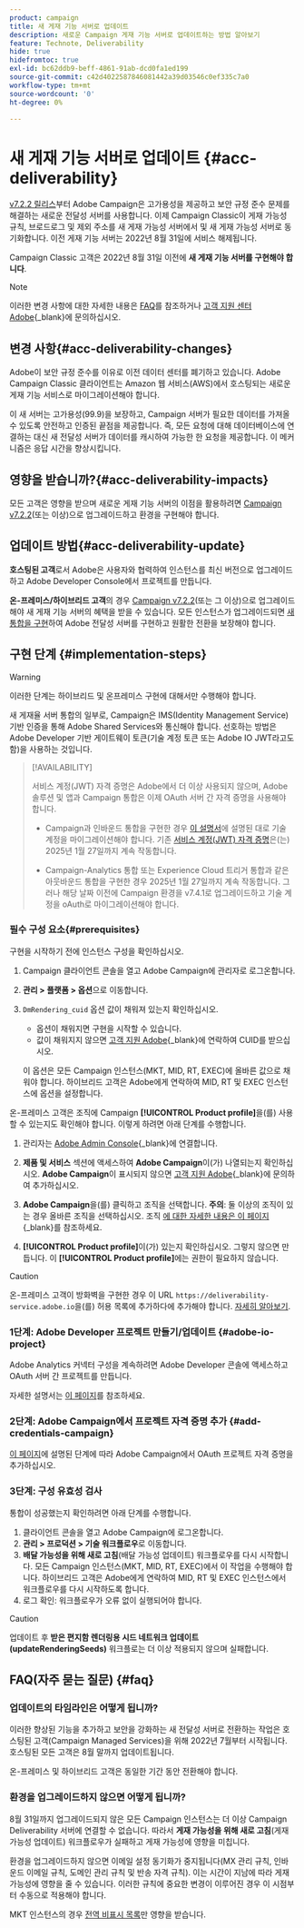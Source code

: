 ```yaml
---
product: campaign
title: 새 게재 기능 서버로 업데이트
description: 새로운 Campaign 게재 기능 서버로 업데이트하는 방법 알아보기
feature: Technote, Deliverability
hide: true
hidefromtoc: true
exl-id: bc62ddb9-beff-4861-91ab-dcd0fa1ed199
source-git-commit: c42d4022587846081442a39d03546c0ef335c7a0
workflow-type: tm+mt
source-wordcount: '0'
ht-degree: 0%

---
```


# 새 게재 기능 서버로 업데이트 {#acc-deliverability}

[v7.2.2 릴리스](../../rn/using/latest-release.md#release-7-2-2)부터 Adobe Campaign은 고가용성을 제공하고 보안 규정 준수 문제를 해결하는 새로운 전달성 서버를 사용합니다. 이제 Campaign Classic이 게재 가능성 규칙, 브로드로그 및 제외 주소를 새 게재 가능성 서버에서 및 새 게재 가능성 서버로 동기화합니다. 이전 게재 기능 서버는 2022년 8월 31일에 서비스 해제됩니다.

Campaign Classic 고객은 2022년 8월 31일 이전에 **새 게재 기능 서버를 구현해야 합니다**.

>[!NOTE]
>
>이러한 변경 사항에 대한 자세한 내용은 [FAQ](#faq)를 참조하거나 [고객 지원 센터 Adobe](https://helpx.adobe.com/kr/enterprise/admin-guide.html/enterprise/using/support-for-experience-cloud.ug.html){_blank}에 문의하십시오.
>

## 변경 사항{#acc-deliverability-changes}

Adobe이 보안 규정 준수를 이유로 이전 데이터 센터를 폐기하고 있습니다. Adobe Campaign Classic 클라이언트는 Amazon 웹 서비스(AWS)에서 호스팅되는 새로운 게재 기능 서비스로 마이그레이션해야 합니다.

이 새 서버는 고가용성(99.9)을 보장하고&#x200B;, Campaign 서버가 필요한 데이터를 가져올 수 있도록 안전하고 인증된 끝점을 제공합니다. 즉, 모든 요청에 대해 데이터베이스에 연결하는 대신 새 전달성 서버가 데이터를 캐시하여 가능한 한 요청을 제공합니다. 이 메커니즘은 응답 시간을 향상시킵니다&#x200B;.

## 영향을 받습니까?{#acc-deliverability-impacts}

모든 고객은 영향을 받으며 새로운 게재 기능 서버의 이점을 활용하려면 [Campaign v7.2.2](../../rn/using/latest-release.md#release-7-2-2)(또는 이상)으로 업그레이드하고 환경을 구현해야 합니다.

## 업데이트 방법{#acc-deliverability-update}

**호스팅된 고객**&#x200B;로서 Adobe은 사용자와 협력하여 인스턴스를 최신 버전으로 업그레이드하고 Adobe Developer Console에서 프로젝트를 만듭니다.

**온-프레미스/하이브리드 고객**&#x200B;의 경우 [Campaign v7.2.2](../../rn/using/latest-release.md#release-7-2-2)(또는 그 이상)으로 업그레이드해야 새 게재 기능 서버의 혜택을 받을 수 있습니다. 모든 인스턴스가 업그레이드되면 [새 통합을 구현](#implementation-steps)하여 Adobe 전달성 서버를 구현하고 원활한 전환을 보장해야 합니다.

## 구현 단계 {#implementation-steps}

>[!WARNING]
>
>이러한 단계는 하이브리드 및 온프레미스 구현에 대해서만 수행해야 합니다.

새 게재율 서버 통합의 일부로, Campaign은 IMS(Identity Management Service) 기반 인증을 통해 Adobe Shared Services와 통신해야 합니다. 선호하는 방법은 Adobe Developer 기반 게이트웨이 토큰(기술 계정 토큰 또는 Adobe IO JWT라고도 함)을 사용하는 것입니다.

>[!AVAILABILITY]
>
> 서비스 계정(JWT) 자격 증명은 Adobe에서 더 이상 사용되지 않으며, Adobe 솔루션 및 앱과 Campaign 통합은 이제 OAuth 서버 간 자격 증명을 사용해야 합니다. </br>
>
> * Campaign과 인바운드 통합을 구현한 경우 [이 설명서](https://developer.adobe.com/developer-console/docs/guides/authentication/ServerToServerAuthentication/migration/#_blank)에 설명된 대로 기술 계정을 마이그레이션해야 합니다. 기존 [서비스 계정(JWT) 자격 증명](../../integrations/using/oauth-technical-account.md)은(는) 2025년 1월 27일까지 계속 작동합니다. </br>
>
> * Campaign-Analytics 통합 또는 Experience Cloud 트리거 통합과 같은 아웃바운드 통합을 구현한 경우 2025년 1월 27일까지 계속 작동합니다. 그러나 해당 날짜 이전에 Campaign 환경을 v7.4.1로 업그레이드하고 기술 계정을 oAuth로 마이그레이션해야 합니다.

### 필수 구성 요소{#prerequisites}

구현을 시작하기 전에 인스턴스 구성을 확인하십시오.

1. Campaign 클라이언트 콘솔을 열고 Adobe Campaign에 관리자로 로그온합니다.
1. **관리 > 플랫폼 > 옵션**&#x200B;으로 이동합니다.
1. `DmRendering_cuid` 옵션 값이 채워져 있는지 확인하십시오.

   * 옵션이 채워지면 구현을 시작할 수 있습니다.
   * 값이 채워지지 않으면 [고객 지원 Adobe](https://helpx.adobe.com/kr/enterprise/admin-guide.html/enterprise/using/support-for-experience-cloud.ug.html){_blank}에 연락하여 CUID를 받으십시오.

   이 옵션은 모든 Campaign 인스턴스(MKT, MID, RT, EXEC)에 올바른 값으로 채워야 합니다. 하이브리드 고객은 Adobe에게 연락하여 MID, RT 및 EXEC 인스턴스에 옵션을 설정합니다.

온-프레미스 고객은 조직에 Campaign **[!UICONTROL Product profile]**&#x200B;을(를) 사용할 수 있는지도 확인해야 합니다. 이렇게 하려면 아래 단계를 수행합니다.

1. 관리자는 [Adobe Admin Console](https://adminconsole.adobe.com/){_blank}에 연결합니다.
1. **제품 및 서비스** 섹션에 액세스하여 **Adobe Campaign**&#x200B;이(가) 나열되는지 확인하십시오.
**Adobe Campaign**&#x200B;이 표시되지 않으면 [고객 지원 Adobe](https://helpx.adobe.com/kr/enterprise/admin-guide.html/enterprise/using/support-for-experience-cloud.ug.html){_blank}에 문의하여 추가하십시오.
1. **Adobe Campaign**&#x200B;을(를) 클릭하고 조직을 선택합니다.
   **주의**: 둘 이상의 조직이 있는 경우 올바른 조직을 선택하십시오. 조직 [에 대한 자세한 내용은 이 페이지](https://experienceleague.adobe.com/docs/control-panel/using/faq.html?lang=ko#ims-org-id){_blank}를 참조하세요.

1. **[!UICONTROL Product profile]**&#x200B;이(가) 있는지 확인하십시오. 그렇지 않으면 만듭니다. 이 **[!UICONTROL Product profile]**&#x200B;에는 권한이 필요하지 않습니다.


>[!CAUTION]
>
>온-프레미스 고객이 방화벽을 구현한 경우 이 URL `https://deliverability-service.adobe.io`을(를) 허용 목록에 추가하다에 추가해야 합니다. [자세히 알아보기](../../installation/using/url-permissions.md).


### 1단계: Adobe Developer 프로젝트 만들기/업데이트 {#adobe-io-project}

Adobe Analytics 커넥터 구성을 계속하려면 Adobe Developer 콘솔에 액세스하고 OAuth 서버 간 프로젝트를 만듭니다.

자세한 설명서는 [이 페이지](../../integrations/using/oauth-technical-account.md#oauth-service)를 참조하세요.

### 2단계: Adobe Campaign에서 프로젝트 자격 증명 추가 {#add-credentials-campaign}

[이 페이지](../../integrations/using/oauth-technical-account.md#add-credentials)에 설명된 단계에 따라 Adobe Campaign에서 OAuth 프로젝트 자격 증명을 추가하십시오.

### 3단계: 구성 유효성 검사

통합이 성공했는지 확인하려면 아래 단계를 수행합니다.

1. 클라이언트 콘솔을 열고 Adobe Campaign에 로그온합니다.
1. **관리 > 프로덕션 > 기술 워크플로우**&#x200B;로 이동합니다.
1. **배달 가능성을 위해 새로 고침**(배달 가능성 업데이트) 워크플로우를 다시 시작합니다. 모든 Campaign 인스턴스(MKT, MID, RT, EXEC)에서 이 작업을 수행해야 합니다. 하이브리드 고객은 Adobe에게 연락하여 MID, RT 및 EXEC 인스턴스에서 워크플로우를 다시 시작하도록 합니다.
1. 로그 확인: 워크플로우가 오류 없이 실행되어야 합니다.

>[!CAUTION]
>
>업데이트 후 **받은 편지함 렌더링용 시드 네트워크 업데이트(updateRenderingSeeds)** 워크플로는 더 이상 적용되지 않으며 실패합니다.

## FAQ(자주 묻는 질문) {#faq}

### 업데이트의 타임라인은 어떻게 됩니까?

이러한 향상된 기능을 추가하고 보안을 강화하는 새 전달성 서버로 전환하는 작업은 호스팅된 고객(Campaign Managed Services)을 위해 2022년 7월부터 시작됩니다. 호스팅된 모든 고객은 8월 말까지 업데이트됩니다.

온-프레미스 및 하이브리드 고객은 동일한 기간 동안 전환해야 합니다.

### 환경을 업그레이드하지 않으면 어떻게 됩니까?

8월 31일까지 업그레이드되지 않은 모든 Campaign 인스턴스는 더 이상 Campaign Deliverability 서버에 연결할 수 없습니다. 따라서 **게재 가능성을 위해 새로 고침**(게재 가능성 업데이트) 워크플로우가 실패하고 게재 가능성에 영향을 미칩니다.

환경을 업그레이드하지 않으면 이메일 설정 동기화가 중지됩니다(MX 관리 규칙, 인바운드 이메일 규칙, 도메인 관리 규칙 및 반송 자격 규칙). 이는 시간이 지남에 따라 게재 가능성에 영향을 줄 수 있습니다. 이러한 규칙에 중요한 변경이 이루어진 경우 이 시점부터 수동으로 적용해야 합니다.

MKT 인스턴스의 경우 [전역 비표시 목록](../../campaign-opt/using/filtering-rules.md#default-deliverability-exclusion-rules)만 영향을 받습니다.

